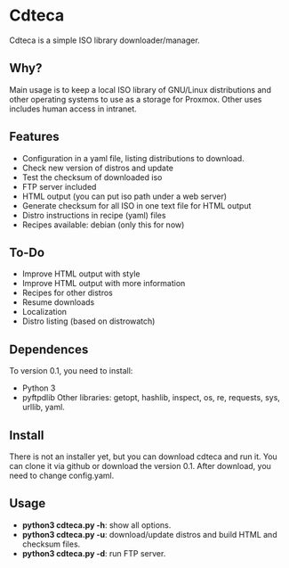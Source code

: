 # Cdteca
Cdteca is a simple ISO library downloader/manager.
## Why?
Main usage is to keep a local ISO library of GNU/Linux distributions and other operating systems to use as a storage for Proxmox. Other uses includes human access in intranet.
## Features
* Configuration in a yaml file, listing distributions to download.
* Check new version of distros and update
* Test the checksum of downloaded iso
* FTP server included
* HTML output (you can put iso path under a web server)
* Generate checksum for all ISO in one text file for HTML output
* Distro instructions in recipe (yaml) files
* Recipes available: debian (only this for now)
## To-Do
* Improve HTML output with style
* Improve HTML output with more information
* Recipes for other distros
* Resume downloads
* Localization
* Distro listing (based on distrowatch)
## Dependences
To version 0.1, you need to install:
* Python 3
* pyftpdlib
Other libraries: getopt, hashlib, inspect, os, re, requests, sys, urllib, yaml.
## Install
There is not an installer yet, but you can download cdteca and run it.
You can clone it via github or download the version 0.1.
After download, you need to change config.yaml.
## Usage
* **python3 cdteca.py -h**: show all options.
* **python3 cdteca.py -u**: download/update distros and build HTML and checksum files.
* **python3 cdteca.py -d**: run FTP server.